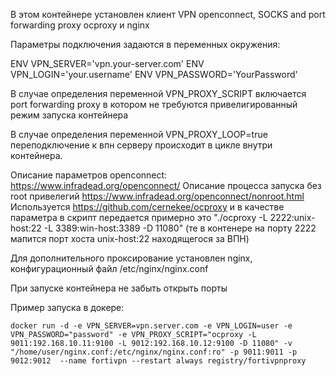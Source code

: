 В этом контейнере установлен клиент VPN openconnect, SOCKS and port forwarding proxy ocproxy и nginx

Параметры подключения задаются в переменных окружения:

ENV VPN_SERVER='vpn.your-server.com'
ENV VPN_LOGIN='your.username'
ENV VPN_PASSWORD='YourPassword'

В случае определения переменной VPN_PROXY_SCRIPT включается port forwarding proxy в котором не требуются привелигированный режим запуска контейнера

В случае определения переменной VPN_PROXY_LOOP=true переподключение к впн серверу происходит в цикле внутри контейнера.

Описание параметров openconnect: https://www.infradead.org/openconnect/
Описание процесса запуска без root привелегий https://www.infradead.org/openconnect/nonroot.html
Используется https://github.com/cernekee/ocproxy и в качестве параметра в скрипт передается примерно это "./ocproxy -L 2222:unix-host:22 -L 3389:win-host:3389 -D 11080" 
(те в контенере на порту 2222 мапится порт хоста unix-host:22 находящегося за ВПН)

Для дополнительного проксирование установлен nginx, конфигурационный файл /etc/nginx/nginx.conf

При запуске контейнера не забыть открыть порты

Пример запуска в докере:

````
docker run -d -e VPN_SERVER=vpn.server.com -e VPN_LOGIN=user -e VPN_PASSWORD="password" -e VPN_PROXY_SCRIPT="ocproxy -L 9011:192.168.10.11:9100 -L 9012:192.168.10.12:9100 -D 11080" -v "/home/user/nginx.conf:/etc/nginx/nginx.conf:ro" -p 9011:9011 -p 9012:9012  --name fortivpn --restart always registry/fortivpnproxy
````
